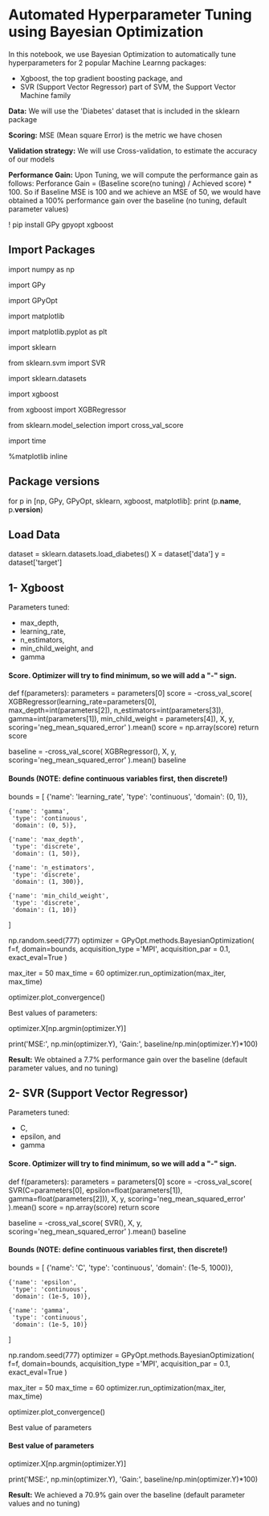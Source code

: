 # Automated Hyperparameter Tuning using Bayesian Optimization 

In this notebook, we use Bayesian Optimization to automatically tune hyperparameters for 2 popular Machine Learnng packages:
* Xgboost, the top gradient boosting package, and
* SVR (Support Vector Regressor) part of SVM, the Support Vector Machine family

**Data:**               We will use the 'Diabetes' dataset that is included in the sklearn package

**Scoring:**             MSE (Mean square Error) is the metric we have chosen

**Validation strategy:** We will use Cross-validation, to estimate the accuracy of our models

**Performance Gain:**    Upon Tuning, we will compute the performance gain as follows: Perforance Gain = (Baseline score(no tuning) / Achieved score) * 100. So if Baseline MSE is 100 and we achieve an MSE of 50, we would have obtained a 100% performance gain over the baseline (no tuning, default parameter values)



! pip install GPy gpyopt xgboost

## Import Packages 

import numpy as np

import GPy

import GPyOpt

import matplotlib

import matplotlib.pyplot as plt

import sklearn

from sklearn.svm import SVR

import sklearn.datasets

import xgboost

from xgboost import XGBRegressor

from sklearn.model_selection import cross_val_score

import time

%matplotlib inline

## Package versions

for p in [np, GPy, GPyOpt, sklearn, xgboost, matplotlib]:
    print (p.__name__, p.__version__)

## Load Data

dataset = sklearn.datasets.load_diabetes()
X = dataset['data']
y = dataset['target']

## 1- Xgboost

Parameters tuned:
*  max_depth, 
* learning_rate,
* n_estimators,
* min_child_weight, and
* gamma

#### Score. Optimizer will try to find minimum, so we will add a "-" sign.
def f(parameters):
    parameters = parameters[0]
    score = -cross_val_score(
        XGBRegressor(learning_rate=parameters[0],
                     max_depth=int(parameters[2]),
                     n_estimators=int(parameters[3]),
                     gamma=int(parameters[1]),
                     min_child_weight = parameters[4]), 
        X, y, scoring='neg_mean_squared_error'
    ).mean()
    score = np.array(score)
    return score

baseline = -cross_val_score(
    XGBRegressor(), X, y, scoring='neg_mean_squared_error'
).mean()
baseline

#### Bounds (NOTE: define continuous variables first, then discrete!)
bounds = [
    {'name': 'learning_rate',
     'type': 'continuous',
     'domain': (0, 1)},

    {'name': 'gamma',
     'type': 'continuous',
     'domain': (0, 5)},

    {'name': 'max_depth',
     'type': 'discrete',
     'domain': (1, 50)},

    {'name': 'n_estimators',
     'type': 'discrete',
     'domain': (1, 300)},

    {'name': 'min_child_weight',
     'type': 'discrete',
     'domain': (1, 10)}
]

np.random.seed(777)
optimizer = GPyOpt.methods.BayesianOptimization(
    f=f, domain=bounds,
    acquisition_type ='MPI',
    acquisition_par = 0.1,
    exact_eval=True
)

max_iter = 50
max_time = 60
optimizer.run_optimization(max_iter, max_time)


optimizer.plot_convergence()

Best values of parameters:

optimizer.X[np.argmin(optimizer.Y)]

print('MSE:', np.min(optimizer.Y),
      'Gain:', baseline/np.min(optimizer.Y)*100)

**Result:**   We obtained a 7.7% performance gain over the baseline (default parameter values, and no tuning)

## 2- SVR (Support Vector Regressor)

Parameters tuned:
* C, 
* epsilon, and
* gamma

#### Score. Optimizer will try to find minimum, so we will add a "-" sign.
def f(parameters):
    parameters = parameters[0]
    score = -cross_val_score(
        SVR(C=parameters[0],
            epsilon=float(parameters[1]),
            gamma=float(parameters[2])), 
        X, y, scoring='neg_mean_squared_error'
    ).mean()
    score = np.array(score)
    return score

baseline = -cross_val_score(
    SVR(), X, y, scoring='neg_mean_squared_error'
).mean()
baseline

#### Bounds (NOTE: define continuous variables first, then discrete!)
bounds = [
    {'name': 'C',
     'type': 'continuous',
     'domain': (1e-5, 1000)},

    {'name': 'epsilon',
     'type': 'continuous',
     'domain': (1e-5, 10)},

    {'name': 'gamma',
     'type': 'continuous',
     'domain': (1e-5, 10)}
]

np.random.seed(777)
optimizer = GPyOpt.methods.BayesianOptimization(
    f=f, domain=bounds,
    acquisition_type ='MPI',
    acquisition_par = 0.1,
    exact_eval=True
)

max_iter = 50
max_time = 60
optimizer.run_optimization(max_iter, max_time)

optimizer.plot_convergence()

Best value of parameters

#### Best value of parameters
optimizer.X[np.argmin(optimizer.Y)]

print('MSE:', np.min(optimizer.Y),
      'Gain:', baseline/np.min(optimizer.Y)*100)

**Result:**  We achieved a 70.9% gain over the baseline (default parameter values and no tuning)
